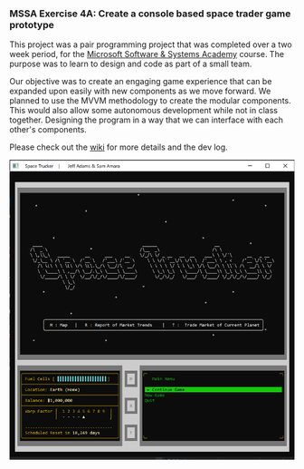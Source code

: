 ### MSSA Exercise 4A: Create a console based space trader game prototype

This project was a pair programming project that was completed over a two week period, for the [Microsoft Software & Systems Academy](https://military.microsoft.com/programs/mssa/) course. The purpose was to learn to design and code as part of a small team.

Our objective was to create an engaging game experience that can be expanded upon easily with new components as we move forward.  We planned to use the MVVM methodology to create the modular components. This would also allow some autonomous development while not in class together. Designing the program in a way that we can interface with each other's components. 

Please check out the [wiki](https://github.com/atomicxistence/MSSA_Exercise_4A/wiki) for more details and the dev log.

![Space Trucker TitleScreen](https://github.com/atomicxistence/MSSA_Exercise_4A/blob/master/SupportingDocuments/SpaceTrucker_TitleScreen.PNG)

